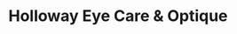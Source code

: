 ---
title: "Holloway Eye Care & Optique"
url: /havre-de-grace/holloway-eye-care-und-optique/
shop: Optiker
---